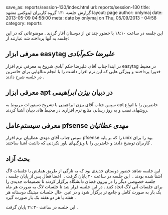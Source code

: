 save_as: reports/session-130/index.html
url: reports/session-130
title: گزارش جلسه ۱۳۰ گروه کاربران لینوکس مشهد
layout: page
author: onlymaj
date: 2013-05-09 04:58:00
meta: date by onlymaj on Thu, 05/09/2013 - 04:58
category: reports

این جلسه در ساعت ۱۸:۱۰ با حضور چند تن از دوستان آغار گردید . 
موضوعاتی که در این جلسه به آنها پرداخته شد عبارتند از:
<!--more-->

## معرفی ابزار easytag *علیرضا حکم‌آبادی*
در ابتدا جناب
آقای علیرضا حکم آبادی شروع به معرفی نرم افزار easytag در محیط فدورا پرداختند و
ویژگی هایی که این نرم افزار داشت را با انجام مثالهایی برای حاضرین در جلسه شرح
دادند .

## معرفی ابزار apt در دبیان *بیژن ابراهیمی*
سپس جناب آقای بیژن ابراهیمی با تشریح دستورات مربوط به apt حاضرین را با
انواع روشهای نصب و به روز رسانی منابع نرم افزاری در محیط های دبیان آشنا کردند.

## معرفی سیستم‌عامل pfsense *مهدی عطائیان*
سپس جناب آقای مهدی عطاییان نرم افزار pfsense را که بر پایه unix بود را برای
کاربران توضیح دادند و حاضرین را با ویژگیهای باور نکردنی که داشت آشنا ساختند .

## بحث آزاد
این جلسه شاهد حضور دوستان جدیدی بود که به تازگی از طریق همایش با جلسات لاگ
آشنا شده بودند .  این جلسه در ساعت ۲۰ پایان گرفت .  اعضا فعال پس از پایان جلسه
، جلسه خصوصی دیگر را در بیرون فضای دانشگاه برگزار کردند تا تصمیمات جدیدی را
برای جلسات آتی لاگ اتخاد کنند . در این جلسه قرار شد تا جلسات لاگ به صورت هر
ماه یک بار به صورت کامل و جامع تر برگزار شود و در عین  حال جلسات میتینگ
دوستانه هر هفته یا هر دو هفته بک بار صورت گیرد .

این جلسه در ساعت ۲۱:۳۰ پایان
گرفت .




